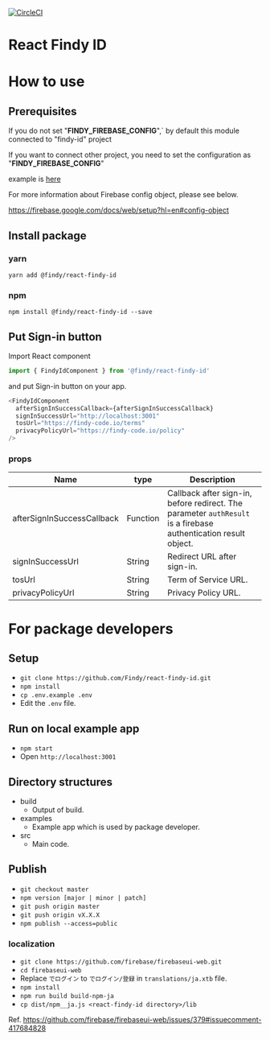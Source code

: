 [![CircleCI](https://circleci.com/gh/Findy/react-findy-id/tree/master.svg?style=svg)](https://circleci.com/gh/Findy/react-findy-id/tree/master)

# React Findy ID

# How to use

## Prerequisites

If you do not set "__FINDY_FIREBASE_CONFIG__",`
by default this module connected to "findy-id" project

If you want to connect other project,
you need to set the configuration as "__FINDY_FIREBASE_CONFIG__"

example is [here](https://github.com/Findy/react-findy-id/blob/master/examples/src/index.html)

For more information about Firebase config object, please see below.

https://firebase.google.com/docs/web/setup?hl=en#config-object

## Install package

### yarn

`yarn add @findy/react-findy-id`

### npm

`npm install @findy/react-findy-id --save`

## Put Sign-in button

Import React component

```javascript
import { FindyIdComponent } from '@findy/react-findy-id'
```

and put Sign-in button on your app.

```javascript
<FindyIdComponent
  afterSignInSuccessCallback={afterSignInSuccessCallback}
  signInSuccessUrl="http://localhost:3001"
  tosUrl="https://findy-code.io/terms"
  privacyPolicyUrl="https://findy-code.io/policy"
/>
```

### props

Name|type|Description
----|----|----
afterSignInSuccessCallback|Function|Callback after sign-in, before redirect. The parameter `authResult` is a firebase authentication result object.
signInSuccessUrl|String|Redirect URL after sign-in.
tosUrl|String|Term of Service URL.
privacyPolicyUrl|String|Privacy Policy URL.

# For package developers

## Setup

- `git clone https://github.com/Findy/react-findy-id.git`
- `npm install`
- `cp .env.example .env`
- Edit the `.env` file.

## Run on local example app

- `npm start`
- Open `http://localhost:3001`

## Directory structures

- build
    - Output of build.
- examples
    - Example app which is used by package developer.
- src
    - Main code.

## Publish

- `git checkout master`
- `npm version [major | minor | patch]`
- `git push origin master`
- `git push origin vX.X.X`
- `npm publish --access=public`

### localization

- `git clone https://github.com/firebase/firebaseui-web.git`
- `cd firebaseui-web`
- Replace `でログイン` to `でログイン/登録` in `translations/ja.xtb` file.
- `npm install`
- `npm run build build-npm-ja`
- `cp dist/npm__ja.js <react-findy-id directory>/lib`

Ref. https://github.com/firebase/firebaseui-web/issues/379#issuecomment-417684828
